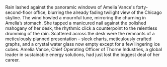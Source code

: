 Rain lashed against the panoramic windows of Amelia Vance's forty-second-floor office, blurring the already fading twilight view of the Chicago skyline.  The wind howled a mournful tune, mirroring the churning in Amelia’s stomach.  She tapped a manicured nail against the polished mahogany of her desk, the rhythmic click a counterpoint to the relentless drumming of the rain.  Scattered across the desk were the remnants of a meticulously planned presentation – sleek charts, meticulously crafted graphs, and a crystal water glass now empty except for a few lingering ice cubes.  Amelia Vance, Chief Operating Officer of Thorne Industries, a global leader in sustainable energy solutions, had just lost the biggest deal of her career.
